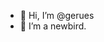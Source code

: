 - 👋 Hi, I’m @gerues
- 👀 I’m a newbird.

<!---
gerues/gerues is a ✨ special ✨ repository because its `README.md` (this file) appears on your GitHub profile.
You can click the Preview link to take a look at your changes.
--->
